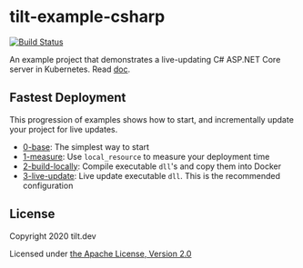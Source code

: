 # tilt-example-csharp

[![Build Status](https://circleci.com/gh/tilt-dev/tilt-example-csharp/tree/master.svg?style=shield)](https://circleci.com/gh/tilt-dev/tilt-example-csharp)

An example project that demonstrates a live-updating C# ASP.NET Core server in Kubernetes. Read [doc](https://docs.tilt.dev/example_csharp.html).

## Fastest Deployment

This progression of examples shows how to start, and incrementally update
your project for live updates.

- [0-base](0-base): The simplest way to start
- [1-measure](1-measure): Use `local_resource` to measure your deployment time
- [2-build-locally](2-build-locally): Compile executable `dll`'s and copy them into Docker
- [3-live-update](3-live-update): Live update executable `dll`. This is the recommended configuration

## License

Copyright 2020 tilt.dev

Licensed under [the Apache License, Version 2.0](LICENSE)
